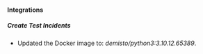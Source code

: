 #### Integrations
##### Create Test Incidents
- Updated the Docker image to: *demisto/python3:3.10.12.65389*.
